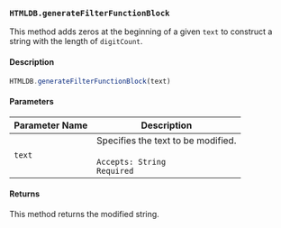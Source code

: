 ### `HTMLDB.generateFilterFunctionBlock`

This method adds zeros at the beginning of a given `text` to construct a string with the length of `digitCount`.

#### Description

```javascript
HTMLDB.generateFilterFunctionBlock(text)
```

#### Parameters

| Parameter Name             | Description                               |
| -------------------------- | ----------------------------------------- |
| `text` | Specifies the text to be modified.<br><br>`Accepts: String`<br>`Required` |

#### Returns

This method returns the modified string.